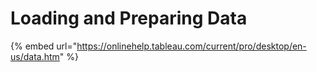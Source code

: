 # Loading and Preparing Data

{% embed url="https://onlinehelp.tableau.com/current/pro/desktop/en-us/data.htm" %}

